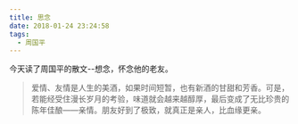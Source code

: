 ```yaml
---
title: 思念
date: 2018-01-24 23:24:58
tags:
  - 周国平
---
```

<!--more-->
今天读了周国平的散文--想念，怀念他的老友。
> 爱情、友情是人生的美酒，如果时间短暂，也有新酒的甘甜和芳香。可是，若能经受住漫长岁月的考验，味道就会越来越醇厚，最后变成了无比珍贵的陈年佳酿——亲情。朋友好到了极致，就真正是亲人，比血缘更亲。



